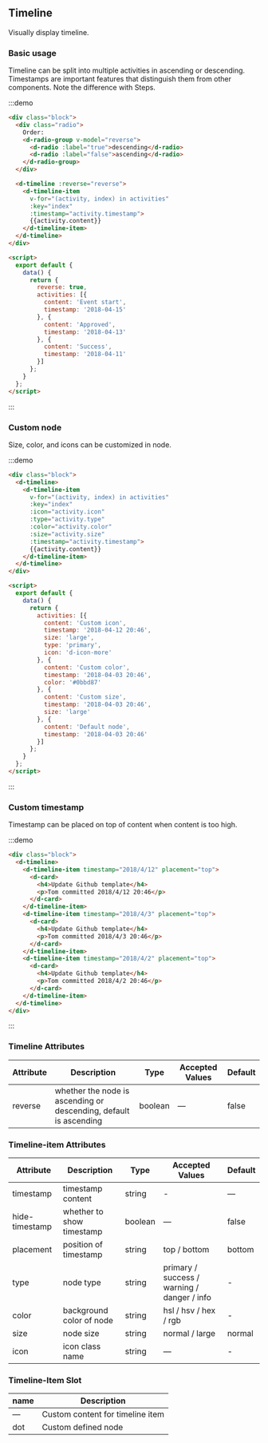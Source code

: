 ## Timeline

Visually display timeline.

### Basic usage

Timeline can be split into multiple activities in ascending or descending. Timestamps are important features that distinguish them from other components. Note the difference with Steps.

:::demo
```html
<div class="block">
  <div class="radio">
    Order: 
    <d-radio-group v-model="reverse">
      <d-radio :label="true">descending</d-radio>
      <d-radio :label="false">ascending</d-radio>
    </d-radio-group>
  </div>

  <d-timeline :reverse="reverse">
    <d-timeline-item
      v-for="(activity, index) in activities"
      :key="index"
      :timestamp="activity.timestamp">
      {{activity.content}}
    </d-timeline-item>
  </d-timeline>
</div>

<script>
  export default {
    data() {
      return {
        reverse: true,
        activities: [{
          content: 'Event start',
          timestamp: '2018-04-15'
        }, {
          content: 'Approved',
          timestamp: '2018-04-13'
        }, {
          content: 'Success',
          timestamp: '2018-04-11'
        }]
      };
    }
  };
</script>
```
:::

### Custom node

Size, color, and icons can be customized in node.

:::demo
```html
<div class="block">
  <d-timeline>
    <d-timeline-item
      v-for="(activity, index) in activities"
      :key="index"
      :icon="activity.icon"
      :type="activity.type"
      :color="activity.color"
      :size="activity.size"
      :timestamp="activity.timestamp">
      {{activity.content}}
    </d-timeline-item>
  </d-timeline>
</div>

<script>
  export default {
    data() {
      return {
        activities: [{
          content: 'Custom icon',
          timestamp: '2018-04-12 20:46',
          size: 'large',
          type: 'primary',
          icon: 'd-icon-more'
        }, {
          content: 'Custom color',
          timestamp: '2018-04-03 20:46',
          color: '#0bbd87'
        }, {
          content: 'Custom size',
          timestamp: '2018-04-03 20:46',
          size: 'large'
        }, {
          content: 'Default node',
          timestamp: '2018-04-03 20:46'
        }]
      };
    }
  };
</script>
```
:::

### Custom timestamp

Timestamp can be placed on top of content when content is too high.

:::demo
```html
<div class="block">
  <d-timeline>
    <d-timeline-item timestamp="2018/4/12" placement="top">
      <d-card>
        <h4>Update Github template</h4>
        <p>Tom committed 2018/4/12 20:46</p>
      </d-card>
    </d-timeline-item>
    <d-timeline-item timestamp="2018/4/3" placement="top">
      <d-card>
        <h4>Update Github template</h4>
        <p>Tom committed 2018/4/3 20:46</p>
      </d-card>
    </d-timeline-item>
    <d-timeline-item timestamp="2018/4/2" placement="top">
      <d-card>
        <h4>Update Github template</h4>
        <p>Tom committed 2018/4/2 20:46</p>
      </d-card>
    </d-timeline-item>
  </d-timeline>
</div>
```
:::

### Timeline Attributes
| Attribute      | Description    | Type      | Accepted Values | Default   |
|---------- |-------- |---------- |-------------  |-------- |
| reverse | whether the node is ascending or descending, default is ascending | boolean | — | false |

### Timeline-item Attributes
| Attribute      | Description    | Type      | Accepted Values | Default   |
|---------- |-------- |---------- |-------------  |-------- |
| timestamp     | timestamp content | string  | - | — |
| hide-timestamp  | whether to show timestamp | boolean | — | false |
| placement | position of timestamp | string | top / bottom | bottom |
| type | node type | string | primary / success / warning / danger / info | - |
| color | background color of node | string | hsl / hsv / hex / rgb | - |
| size | node size | string | normal / large | normal |
| icon | icon class name | string | — | - |

### Timeline-Item Slot
| name | Description |
|------|--------|
| — | Custom content for timeline item |
| dot | Custom defined node |
